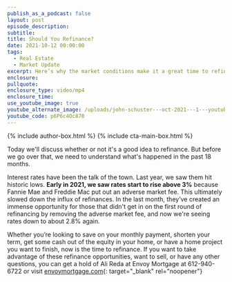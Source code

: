 ```yaml
---
publish_as_a_podcast: false
layout: post
episode_description:
subtitle:
title: Should You Refinance?
date: 2021-10-12 00:00:00
tags:
  - Real Estate
  - Market Update
excerpt: Here’s why the market conditions make it a great time to refinance.
enclosure:
pullquote:
enclosure_type: video/mp4
enclosure_time:
use_youtube_image: true
youtube_alternate_image: /uploads/john-schuster---oct-2021---1---youtube.jpg
youtube_code: p6P6c4Oc870
---
```


{% include author-box.html %}
{% include cta-main-box.html %}

Today we'll discuss whether or not it's a good idea to refinance. But before we go over that, we need to understand what's happened in the past 18 months.

Interest rates have been the talk of the town. Last year, we saw them hit historic lows. **Early in 2021, we saw rates start to rise above 3%** because Fannie Mae and Freddie Mac put out an adverse market fee. This ultimately slowed down the influx of refinances. In the last month, they’ve created an immense opportunity for those that didn't get in on the first round of refinancing by removing the adverse market fee, and now we're seeing rates down to about 2.8% again.

Whether you’re looking to save on your monthly payment, shorten your term, get some cash out of the equity in your home, or have a home project you want to finish, now is the time to refinance. If you want to take advantage of these refinance opportunities, want to sell, or have any other questions, you can get a hold of Ali Reda at Envoy Mortgage at 612-940-6722 or visit&nbsp;[envoymortgage.com](https://www.envoymortgage.com/loan-officer/ali-reda-edina-mn/){: target="_blank" rel="noopener"}
